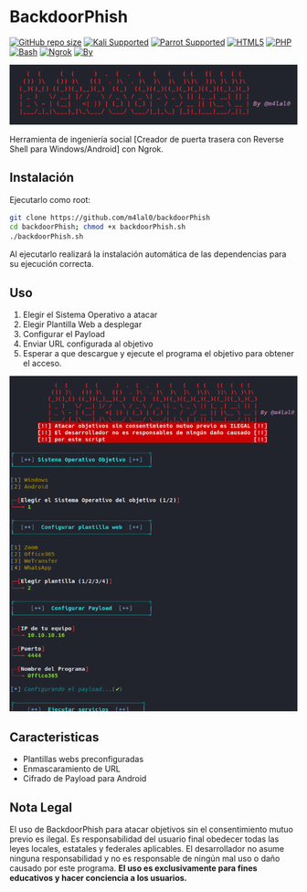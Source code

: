 # BackdoorPhish

[![GitHub repo size](https://img.shields.io/github/repo-size/m4lal0/backdoorPhish?logo=webpack&style=flat-square)](#)
[![Kali Supported](https://img.shields.io/badge/Kali-Supported-blue?style=flat-square&logo=kali-linux)](#)
[![Parrot Supported](https://img.shields.io/badge/Parrot-Supported-blue?style=flat-square&logo=linux)](#)
[![HTML5](https://img.shields.io/badge/-white?style=social&logo=html5)](#)
[![PHP](https://img.shields.io/badge/-white?style=social&logo=php)](#)
[![Bash](https://img.shields.io/badge/-white?style=social&logo=gnubash)](#)
[![Ngrok](https://img.shields.io/badge/-white?style=social&logo=ngrok)](#)
[![By](https://img.shields.io/badge/By-m4lal0-green?style=flat-square&logo=github)](#)

![BackdoorPhish](./images/banner.png)

Herramienta de ingeniería social [Creador de puerta trasera con Reverse Shell para Windows/Android] con Ngrok.

## Instalación

Ejecutarlo como root:

```bash
git clone https://github.com/m4lal0/backdoorPhish
cd backdoorPhish; chmod +x backdoorPhish.sh
./backdoorPhish.sh
```

Al ejecutarlo realizará la instalación automática de las dependencias para su ejecución correcta.

## Uso

1. Elegir el Sistema Operativo a atacar
2. Elegir Plantilla Web a desplegar
3. Configurar el Payload
4. Enviar URL configurada al objetivo
5. Esperar a que descargue y ejecute el programa el objetivo para obtener el acceso. 

![BackdoorPhish](./images/backdoorPhish.png)

## Caracteristicas

+ Plantillas webs preconfiguradas
+ Enmascaramiento de URL
+ Cifrado de Payload para Android

## Nota Legal
El uso de BackdoorPhish para atacar objetivos sin el consentimiento mutuo previo es ilegal. Es responsabilidad del usuario final obedecer todas las leyes locales, estatales y federales aplicables. El desarrollador no asume ninguna responsabilidad y no es responsable de ningún mal uso o daño causado por este programa. **El uso es exclusivamente para fines educativos y hacer conciencia a los usuarios.**